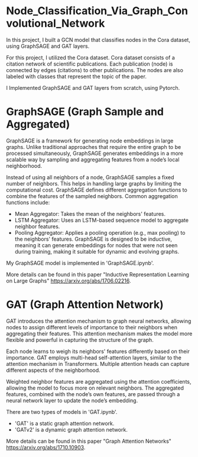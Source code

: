 # Node_Classification_Via_Graph_Convolutional_Network

In this project, I built a GCN model that classifies nodes in the Cora dataset, using GraphSAGE and GAT layers.

For this project, I utilized the Cora dataset. Cora dataset consists of a citation network of scientific publications. Each publication (node) is connected by edges (citations) to other publications. The nodes are also labeled with classes that represent the topic of the paper.

I Implemented GraphSAGE and GAT layers from scratch, using Pytorch.

# GraphSAGE (Graph Sample and Aggregated)
GraphSAGE is a framework for generating node embeddings in large graphs. Unlike traditional approaches that require the entire graph to be processed simultaneously, GraphSAGE generates embeddings in a more scalable way by sampling and aggregating features from a node’s local neighborhood.

Instead of using all neighbors of a node, GraphSAGE samples a fixed number of neighbors. This helps in handling large graphs by limiting the computational cost.
GraphSAGE defines different aggregation functions to combine the features of the sampled neighbors. Common aggregation functions include:
- Mean Aggregator: Takes the mean of the neighbors' features.
- LSTM Aggregator: Uses an LSTM-based sequence model to aggregate neighbor features.
- Pooling Aggregator: Applies a pooling operation (e.g., max pooling) to the neighbors' features.
GraphSAGE is designed to be inductive, meaning it can generate embeddings for nodes that were not seen during training, making it suitable for dynamic and evolving graphs.

My GraphSAGE model is implemented in 'GraphSAGE.ipynb'.

More details can be found in this paper "Inductive Representation Learning on Large Graphs" https://arxiv.org/abs/1706.02216.


# GAT (Graph Attention Network)
GAT introduces the attention mechanism to graph neural networks, allowing nodes to assign different levels of importance to their neighbors when aggregating their features. This attention mechanism makes the model more flexible and powerful in capturing the structure of the graph.

Each node learns to weigh its neighbors' features differently based on their importance. GAT employs multi-head self-attention layers, similar to the attention mechanism in Transformers. Multiple attention heads can capture different aspects of the neighborhood.

Weighted neighbor features are aggregated using the attention coefficients, allowing the model to focus more on relevant neighbors. The aggregated features, combined with the node’s own features, are passed through a neural network layer to update the node’s embedding.

There are two types of models in 'GAT.ipynb'.
- 'GAT' is a static graph attention network.
- 'GATv2' is a dynamic graph attention network.

More details can be found in this paper "Graph Attention Networks" https://arxiv.org/abs/1710.10903.
